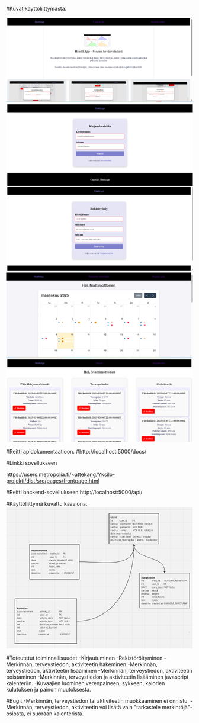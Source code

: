 #Kuvat käyttöliittymästä.

![Etusivu ennen kirjautumista](img/Kayttoliittyma_etusivu.png)
![Kirjautumissivu](img/Kayttoliittyma_kirjautuminen.png)
![Rekistöröitymis](img/kayttoliittyma_rekistoroityminen.png)
![Käyttäjän etusivu](img/kayttoliittyma_kayttajanetusivu.png)
![Käyttäjän merkinnät](img/kayttoliittyma_merkinnat.png)


#Reitti apidokumentaatioon.
#http://localhost:5000/docs/

#Linkki sovellukseen

https://users.metropolia.fi/~attekang/Yksilo-projekti/dist/src/pages/frontpage.html

#Reitti backend-sovellukseen
http://localhost:5000/api/

#Käyttöliittymä kuvattu kaaviona.
![Etusivu ennen kirjautumista](img/Kayttoliittyma_kaavio.png)


#Toteutetut toiminnallisuudet
-Kirjautuminen
-Rekistöröityminen
-Merkinnän, terveystiedon, aktiviteetin hakeminen
-Merkinnän, terveystiedon, aktiviteetin lisääminen
-Merkinnän, terveystiedon, aktiviteetin poistaminen
-Merkinnän, terveystiedon ja aktiviteetin lisääminen javascript kalenteriin.
-Kuvaajien luominen verenpaineen, sykkeen, kalorien kulutuksen ja painon muutoksesta.

#Bugit
-Merkinnän, terveystiedon tai aktiviteetin muokkaaminen ei onnistu.
-Merkinnän, terveystiedon, aktiviteetin voi lisätä vain "tarkastele merkintöjä"-osiosta, ei suoraan kalenterista.

